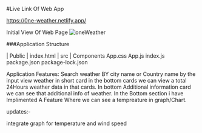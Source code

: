 #Live Link Of Web App

https://0ne-weather.netlify.app/

Initial View Of Web Page 
![oneWeather](https://github.com/shrijit01/oneweather-FE/assets/79890217/8c63d032-9d75-4ba6-8c92-0b7c6e8c5db1)

###Application Structure 

  | Public
     | index.html
  | src
     | Components
     App.css
     App.js
     index.js
  package.json
  package-lock.json
  
Application Features: 
Search weather BY city name or Country name by the input
view weather in short card in the bottom cards we can view a total 24Hours weather data in that cards.
In bottom Additional information card we can see that additional info of weather.
In the Bottom section i have Implimented A Feature Where we can see a tempreature in graph/Chart.   


updates:-

integrate graph for temperature and wind speed 